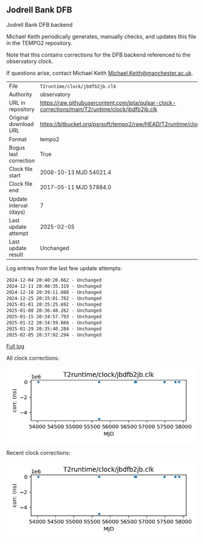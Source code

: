 
## Jodrell Bank DFB

Jodrell Bank DFB backend

Michael Keith periodically generates, manually checks, and updates
this file in the TEMPO2 repository.

Note that this contains corrections for the DFB backend referenced
to the observatory clock.

If questions arise, contact Michael Keith
<Michael.Keith@manchester.ac.uk>.

|     |     |
|:--- |:--- |
| File | `T2runtime/clock/jbdfb2jb.clk` |
| Authority | observatory |
| URL in repository | <https://raw.githubusercontent.com/ipta/pulsar-clock-corrections/main/T2runtime/clock/jbdfb2jb.clk> |
| Original download URL | <https://bitbucket.org/psrsoft/tempo2/raw/HEAD/T2runtime/clock/jbdfb2jb.clk> |
| Format | tempo2 |
| Bogus last correction | True |
| Clock file start | 2006-10-13 MJD 54021.4 |
| Clock file end | 2017-05-11 MJD 57884.0 |
| Update interval (days) | 7 |
| Last update attempt | 2025-02-05 |
| Last update result | Unchanged |

Log entries from the last few update attempts:
```
2024-12-04 20:40:20.662 - Unchanged
2024-12-11 20:40:35.319 - Unchanged
2024-12-18 20:39:11.088 - Unchanged
2024-12-25 20:35:01.782 - Unchanged
2025-01-01 20:35:25.692 - Unchanged
2025-01-08 20:36:48.262 - Unchanged
2025-01-15 20:34:57.793 - Unchanged
2025-01-22 20:34:59.666 - Unchanged
2025-01-29 20:35:40.284 - Unchanged
2025-02-05 20:37:02.294 - Unchanged
```
[Full log](https://raw.githubusercontent.com/ipta/pulsar-clock-corrections/main/log/T2runtime/clock/jbdfb2jb.clk.log)


All clock corrections:

![plot of all clock corrections](jbdfb2jb.clk.png "All corrections")

Recent clock corrections:

![plot of recent clock corrections](jbdfb2jb.clk.short.png "Recent corrections")

